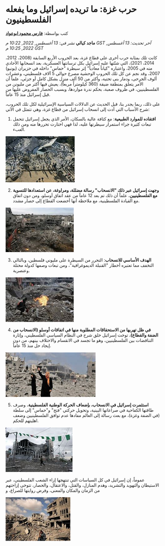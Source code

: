 # حرب غزة: ما تريده إسرائيل وما يفعله الفلسطينيون

كتب بواسطة: **[فارس محمود ابوعواد](Fars-Abu-Awad.md)**


**ماجد كيالي**
*نشر في: 13 أغسطس, 2022, 10:22 م GST*
*آخر تحديث: 13 أغسطس, 2022, 10:25 م GST*

كانت تلك بمثابة حرب أخرى على قطاع غزة، بعد الحروب الأربع السابقة (2008، 2012، 2014، 2021)، التي شنّتها عليه إسرائيل بكل ترسانتها العسكرية، بعد انسحابها الأحادي منه في 2005، واعتباره "كياناً معادياً" إثر سيطرة "حماس" داخله في حزيران (يونيو) 2007، وقد نجم عن كل تلك الحروب الوحشية مصرع حوالى 5 آلاف فلسطيني، وعشرات ألوف الجرحى، ودمار بنى تحتية، وأكثر من 50 ألف منزل بشكل كامل أو جزئي، علماً أن الأمر يتعلق بمنطقة ضيقة (360 كيلومتراً مربعاً)، يعيش فيها أكثر من مليونن من الفلسطينيين، في ظروف صعبة، بحكم ندرة مواردها، وبسبب الحصار المفروض عليها من قبل إسرائيل منذ 15 عاماً.

على ذلك، ربما يجدر بنا، قبل الحديث عن الدلالات السياسية الإسرائيلية لكل تلك الحروب، شرح الأسباب التي أدت إلى انسحاب إسرائيل من قطاع غزة، وهي تتمثل في الآتي:

1. **افتقاده للموارد الطبيعية**: مع كثافة عالية بالسكان، الأمر الذي يجعل إسرائيل تتحمل تبعات كثيرة جراء استمرار سيطرتها عليه، لذا فهي اختارت تحررها منه ومن ذلك العبء.

![Alt text](<WhatsApp Image 2023-10-21 at 5.58.07 PM.jpeg>)

2. **وجهت إسرائيل عبر ذلك "الانسحاب" رسالة مضللة، ومراوغة، عن استعدادها للتسوية مع الفلسطينيين**، علماً أن ذلك تم بعد 12 عاماً من عقد اتفاق أوسلو، ومن دون اتفاق مع القيادة الفلسطينية، مع ملاحظة أنها أخضعت القطاع إلى حصار مشدد.

![Alt text](<WhatsApp Image 2023-10-21 at 5.58.08 PM (1).jpeg>)

3. **الهدف الأساسي للانسحاب**: التحرر من السيطرة على مليوني فلسطين، وبالتالي التخفف مما تعتبره أخطار "القنبلة الديموغرافية"، ومن تبعات وصمها كدولة محتلة وعنصرية.

![Alt text](<WhatsApp Image 2023-10-21 at 5.58.08 PM (2).jpeg>)

4. **في ظل تهربها من الاستحقاقات المطلوبة منها في اتفاقات أوسلو (الانسحاب من الضفة والقطاع)**، توخت إسرائيل خلق شرخ في النظام السياسي الفلسطيني، وإثارة التناقضات بين الفلسطينيين، وهو ما تجسد في الانقسام والاختلاف بينهم، من دون إيجاد حل منذ 15 عاماً.

![Alt text](<WhatsApp Image 2023-10-21 at 5.58.08 PM (3).jpeg>)

5. **استثمرت إسرائيل في الانسحاب، بإضعاف الحركة الوطنية الفلسطينية**، وصرف طاقتها الكفاحية في صراعاتها البينية، وتحويل حركتي "فتح" و"حماس" إلى سلطة (في الضفة وغزة)، مع بعث رسالة إلى العالم مفادها عدم توافق الفلسطينيين وضعف اهليتهم للحكم.


![Alt text](<WhatsApp Image 2023-10-21 at 5.58.08 PM.jpeg>)

عموماً، إن إسرائيل في كل السياسات التي تنتهجها إزاء الشعب الفلسطيني، عبر الاستيطان والتهويد والتشريد، وهدم المنازل، والقتل، والاعتقال، والحصار، تتوخى إزاحتهم من الزمان والمكان والمعنى، وفرض روايتها للصراع، و


![Alt text](<WhatsApp Image 2023-10-21 at 5.58.09 PM (1).jpeg>)


